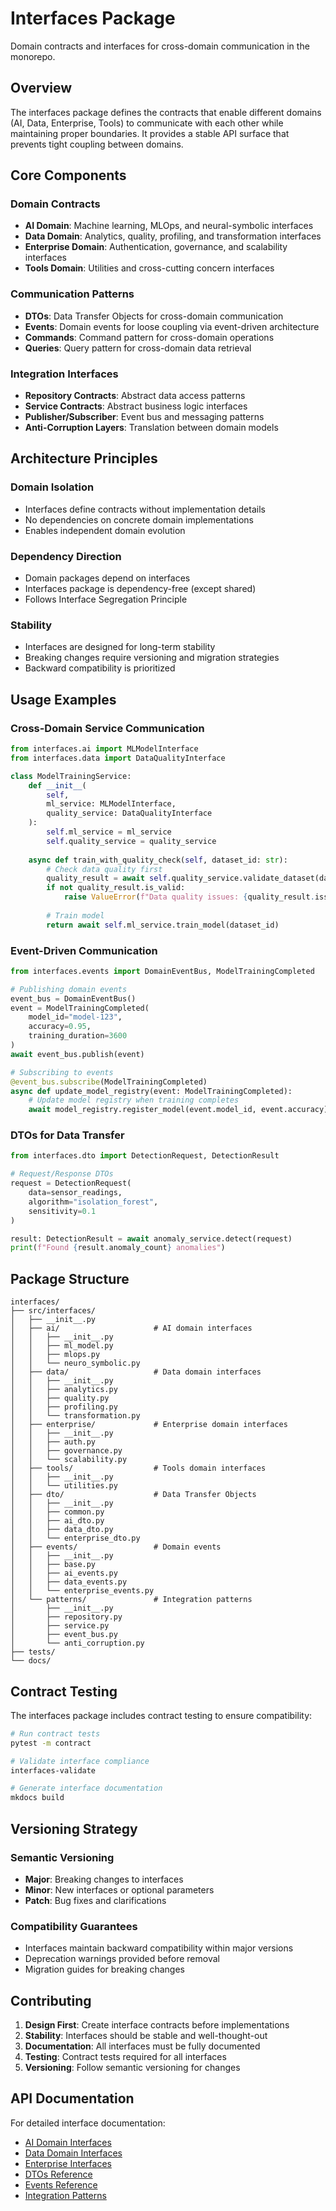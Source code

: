 # Interfaces Package

Domain contracts and interfaces for cross-domain communication in the monorepo.

## Overview

The interfaces package defines the contracts that enable different domains (AI, Data, Enterprise, Tools) to communicate with each other while maintaining proper boundaries. It provides a stable API surface that prevents tight coupling between domains.

## Core Components

### Domain Contracts
- **AI Domain**: Machine learning, MLOps, and neural-symbolic interfaces
- **Data Domain**: Analytics, quality, profiling, and transformation interfaces  
- **Enterprise Domain**: Authentication, governance, and scalability interfaces
- **Tools Domain**: Utilities and cross-cutting concern interfaces

### Communication Patterns
- **DTOs**: Data Transfer Objects for cross-domain communication
- **Events**: Domain events for loose coupling via event-driven architecture
- **Commands**: Command pattern for cross-domain operations
- **Queries**: Query pattern for cross-domain data retrieval

### Integration Interfaces
- **Repository Contracts**: Abstract data access patterns
- **Service Contracts**: Abstract business logic interfaces
- **Publisher/Subscriber**: Event bus and messaging patterns
- **Anti-Corruption Layers**: Translation between domain models

## Architecture Principles

### Domain Isolation
- Interfaces define contracts without implementation details
- No dependencies on concrete domain implementations
- Enables independent domain evolution

### Dependency Direction
- Domain packages depend on interfaces
- Interfaces package is dependency-free (except shared)
- Follows Interface Segregation Principle

### Stability
- Interfaces are designed for long-term stability
- Breaking changes require versioning and migration strategies
- Backward compatibility is prioritized

## Usage Examples

### Cross-Domain Service Communication
```python
from interfaces.ai import MLModelInterface
from interfaces.data import DataQualityInterface

class ModelTrainingService:
    def __init__(
        self,
        ml_service: MLModelInterface,
        quality_service: DataQualityInterface
    ):
        self.ml_service = ml_service
        self.quality_service = quality_service
    
    async def train_with_quality_check(self, dataset_id: str):
        # Check data quality first
        quality_result = await self.quality_service.validate_dataset(dataset_id)
        if not quality_result.is_valid:
            raise ValueError(f"Data quality issues: {quality_result.issues}")
        
        # Train model
        return await self.ml_service.train_model(dataset_id)
```

### Event-Driven Communication
```python
from interfaces.events import DomainEventBus, ModelTrainingCompleted

# Publishing domain events
event_bus = DomainEventBus()
event = ModelTrainingCompleted(
    model_id="model-123",
    accuracy=0.95,
    training_duration=3600
)
await event_bus.publish(event)

# Subscribing to events
@event_bus.subscribe(ModelTrainingCompleted)
async def update_model_registry(event: ModelTrainingCompleted):
    # Update model registry when training completes
    await model_registry.register_model(event.model_id, event.accuracy)
```

### DTOs for Data Transfer
```python
from interfaces.dto import DetectionRequest, DetectionResult

# Request/Response DTOs
request = DetectionRequest(
    data=sensor_readings,
    algorithm="isolation_forest",
    sensitivity=0.1
)

result: DetectionResult = await anomaly_service.detect(request)
print(f"Found {result.anomaly_count} anomalies")
```

## Package Structure

```
interfaces/
├── src/interfaces/
│   ├── __init__.py
│   ├── ai/                     # AI domain interfaces
│   │   ├── __init__.py
│   │   ├── ml_model.py
│   │   ├── mlops.py
│   │   └── neuro_symbolic.py
│   ├── data/                   # Data domain interfaces
│   │   ├── __init__.py
│   │   ├── analytics.py
│   │   ├── quality.py
│   │   ├── profiling.py
│   │   └── transformation.py
│   ├── enterprise/             # Enterprise domain interfaces
│   │   ├── __init__.py
│   │   ├── auth.py
│   │   ├── governance.py
│   │   └── scalability.py
│   ├── tools/                  # Tools domain interfaces
│   │   ├── __init__.py
│   │   └── utilities.py
│   ├── dto/                    # Data Transfer Objects
│   │   ├── __init__.py
│   │   ├── common.py
│   │   ├── ai_dto.py
│   │   ├── data_dto.py
│   │   └── enterprise_dto.py
│   ├── events/                 # Domain events
│   │   ├── __init__.py
│   │   ├── base.py
│   │   ├── ai_events.py
│   │   ├── data_events.py
│   │   └── enterprise_events.py
│   └── patterns/               # Integration patterns
│       ├── __init__.py
│       ├── repository.py
│       ├── service.py
│       ├── event_bus.py
│       └── anti_corruption.py
├── tests/
└── docs/
```

## Contract Testing

The interfaces package includes contract testing to ensure compatibility:

```bash
# Run contract tests
pytest -m contract

# Validate interface compliance
interfaces-validate

# Generate interface documentation
mkdocs build
```

## Versioning Strategy

### Semantic Versioning
- **Major**: Breaking changes to interfaces
- **Minor**: New interfaces or optional parameters
- **Patch**: Bug fixes and clarifications

### Compatibility Guarantees
- Interfaces maintain backward compatibility within major versions
- Deprecation warnings provided before removal
- Migration guides for breaking changes

## Contributing

1. **Design First**: Create interface contracts before implementations
2. **Stability**: Interfaces should be stable and well-thought-out
3. **Documentation**: All interfaces must be fully documented
4. **Testing**: Contract tests required for all interfaces
5. **Versioning**: Follow semantic versioning for changes

## API Documentation

For detailed interface documentation:
- [AI Domain Interfaces](docs/api/ai.md)
- [Data Domain Interfaces](docs/api/data.md)
- [Enterprise Interfaces](docs/api/enterprise.md)
- [DTOs Reference](docs/api/dto.md)
- [Events Reference](docs/api/events.md)
- [Integration Patterns](docs/api/patterns.md)